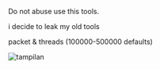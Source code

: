 Do not abuse use this tools.

i decide to leak my old tools

packet & threads (100000-500000 defaults)

![tampilan](https://github.com/NateIIX/DoS-Tools/assets/141546047/0a1ed662-f33e-4e43-bd36-99d2545643c4)
